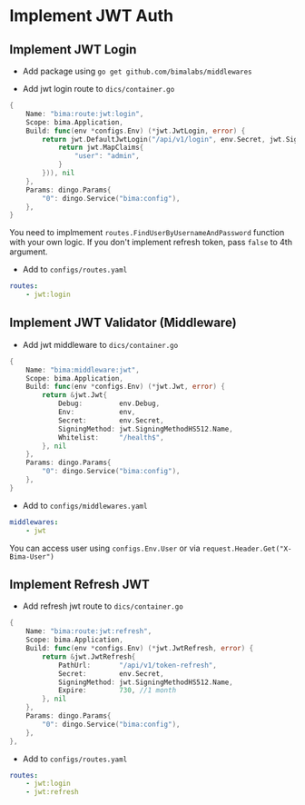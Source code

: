 # Implement JWT Auth

## Implement JWT Login

- Add package using `go get github.com/bimalabs/middlewares`

- Add jwt login route to `dics/container.go`

```go
{
    Name: "bima:route:jwt:login",
    Scope: bima.Application,
    Build: func(env *configs.Env) (*jwt.JwtLogin, error) {
        return jwt.DefaultJwtLogin("/api/v1/login", env.Secret, jwt.SigningMethodHS512.Name, true, routes.FindUserByUsernameAndPassword(func(username, password string) jwt.MapClaims {
            return jwt.MapClaims{
                "user": "admin",
            }
        })), nil
    },
    Params: dingo.Params{
        "0": dingo.Service("bima:config"),
    },
}
```

You need to implmement `routes.FindUserByUsernameAndPassword` function with your own logic. If you don't implement refresh token, pass `false` to 4th argument.

- Add to `configs/routes.yaml`

```yaml
routes:
    - jwt:login
```

## Implement JWT Validator (Middleware)

- Add jwt middleware to `dics/container.go`

```go
{
    Name: "bima:middleware:jwt",
    Scope: bima.Application,
    Build: func(env *configs.Env) (*jwt.Jwt, error) {
        return &jwt.Jwt{
            Debug:         env.Debug,
            Env:           env,
            Secret:        env.Secret,
            SigningMethod: jwt.SigningMethodHS512.Name,
            Whitelist:     "/health$",
        }, nil
    },
    Params: dingo.Params{
        "0": dingo.Service("bima:config"),
    },
}
```

- Add to `configs/middlewares.yaml`

```yaml
middlewares:
    - jwt
```

You can access user using `configs.Env.User` or via `request.Header.Get("X-Bima-User")`

## Implement Refresh  JWT

- Add refresh jwt route to `dics/container.go`

```go
{
    Name: "bima:route:jwt:refresh",
    Scope: bima.Application,
    Build: func(env *configs.Env) (*jwt.JwtRefresh, error) {
        return &jwt.JwtRefresh{
            PathUrl:       "/api/v1/token-refresh",
            Secret:        env.Secret,
            SigningMethod: jwt.SigningMethodHS512.Name,
            Expire:        730, //1 month
        }, nil
    },
    Params: dingo.Params{
        "0": dingo.Service("bima:config"),
    },
},
```

- Add to `configs/routes.yaml`

```yaml
routes:
    - jwt:login
    - jwt:refresh
```
